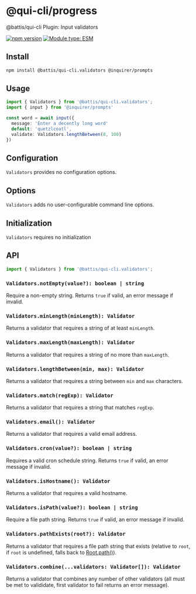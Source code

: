 # @qui-cli/progress

@battis/qui-cli Plugin: Input validators

[![npm version](https://badge.fury.io/js/@battis%2Fqui-cli.validators.svg)](https://badge.fury.io/js/@battis%2Fqui-cli.validators)
[![Module type: ESM](https://img.shields.io/badge/module%20type-esm-brightgreen)](https://nodejs.org/api/esm.html)

## Install

```sh
npm install @battis/qui-cli.validators @inquirer/prompts
```

## Usage

```ts
import { Validators } from '@battis/qui-cli.validators';
import { input } from '@inquirer/prompts'

const word = await input({
  message: 'Enter a decently long word'
  default: 'quetzlcoatl',
  validate: Validators.lengthBetween(8, 100)
})
```

## Configuration

`Validators` provides no configuration options.

## Options

`Validators` adds no user-configurable command line options.

## Initialization

`Validators` requires no initialization

## API

```ts
import { Validators } from '@battis/qui-cli.validators';
```

### `Validators.notEmpty(value?): boolean | string`

Require a non-empty string. Returns `true` if valid, an error message if invalid.

### `Validators.minLength(minLength): Validator`

Returns a validator that requires a string of at least `minLength`.

### `Validators.maxLength(maxLength): Validator`

Returns a validator that requires a string of no more than `maxLength`.

### `Validators.lengthBetween(min, max): Validator`

Returns a validator that requires a string between `min` and `max` characters.

### `Validators.match(regExp): Validator`

Returns a validator that requires a string that matches `regExp`.

### `Validators.email(): Validator`

Returns a validator that requires a valid email address.

### `Validators.cron(value?): boolean | string`

Requires a valid cron schedule string. Returns `true` if valid, an error message if invalid.

### `Validators.isHostname(): Validator`

Returns a validator that requires a valid hostname.

### `Validators.isPath(value?): boolean | string`

Require a file path string. Returns `true` if valid, an error message if invalid.

### `Validators.pathExists(root?): Validator`

Returns a validator that requires a file path string that exists (relative to `root`, if `root` is undefined, falls back to [Root.path()](https://www.npmjs.com/package/@qui-cli/root)).

### `Validators.combine(...validators: Validator[]): Validator`

Returns a validator that combines any number of other validators (all must be met to valididate, first validator to fail returns an error message).
